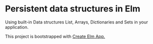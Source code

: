# Persistent data structures in Elm

Using built-in Data structures List, Arrays, Dictionaries and Sets in your application.

This project is bootstrapped with [Create Elm App.](https://github.com/halfzebra/create-elm-app)
